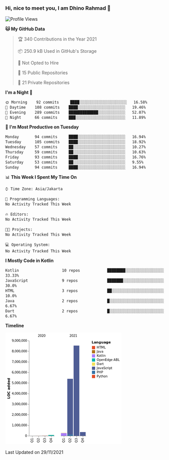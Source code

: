 ### Hi, nice to meet you, I am Dhino Rahmad 👋
<!--START_SECTION:waka-->
![Profile Views](http://img.shields.io/badge/Profile%20Views-0-blue)

**🐱 My GitHub Data** 

> 🏆 340 Contributions in the Year 2021
 > 
> 📦 250.9 kB Used in GitHub's Storage 
 > 
> 🚫 Not Opted to Hire
 > 
> 📜 15 Public Repositories 
 > 
> 🔑 21 Private Repositories  
 > 
**I'm a Night 🦉** 

```text
🌞 Morning    92 commits     ████░░░░░░░░░░░░░░░░░░░░░   16.58% 
🌆 Daytime    108 commits    ████░░░░░░░░░░░░░░░░░░░░░   19.46% 
🌃 Evening    289 commits    █████████████░░░░░░░░░░░░   52.07% 
🌙 Night      66 commits     ███░░░░░░░░░░░░░░░░░░░░░░   11.89%

```
📅 **I'm Most Productive on Tuesday** 

```text
Monday       94 commits     ████░░░░░░░░░░░░░░░░░░░░░   16.94% 
Tuesday      105 commits    ████░░░░░░░░░░░░░░░░░░░░░   18.92% 
Wednesday    57 commits     ██░░░░░░░░░░░░░░░░░░░░░░░   10.27% 
Thursday     59 commits     ██░░░░░░░░░░░░░░░░░░░░░░░   10.63% 
Friday       93 commits     ████░░░░░░░░░░░░░░░░░░░░░   16.76% 
Saturday     53 commits     ██░░░░░░░░░░░░░░░░░░░░░░░   9.55% 
Sunday       94 commits     ████░░░░░░░░░░░░░░░░░░░░░   16.94%

```


📊 **This Week I Spent My Time On** 

```text
⌚︎ Time Zone: Asia/Jakarta

💬 Programming Languages: 
No Activity Tracked This Week

🔥 Editors: 
No Activity Tracked This Week

🐱‍💻 Projects: 
No Activity Tracked This Week

💻 Operating System: 
No Activity Tracked This Week

```

**I Mostly Code in Kotlin** 

```text
Kotlin                   10 repos            ████████░░░░░░░░░░░░░░░░░   33.33% 
JavaScript               9 repos             ███████░░░░░░░░░░░░░░░░░░   30.0% 
HTML                     3 repos             ██░░░░░░░░░░░░░░░░░░░░░░░   10.0% 
Java                     2 repos             █░░░░░░░░░░░░░░░░░░░░░░░░   6.67% 
Dart                     2 repos             █░░░░░░░░░░░░░░░░░░░░░░░░   6.67%

```


**Timeline**

![Chart not found](https://raw.githubusercontent.com/Dhino12/Dhino12/master/charts/bar_graph.png) 


 Last Updated on 29/11/2021
<!--END_SECTION:waka-->
 
